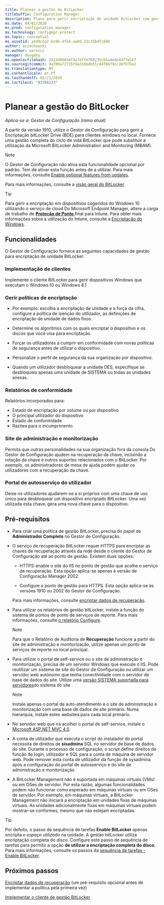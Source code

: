 ```yaml
---
title: Planear a gestão do BitLocker
titleSuffix: Configuration Manager
description: Plano para gerir encriptação de unidade BitLocker com gestor de configuração
ms.date: 04/01/2020
ms.prod: configuration-manager
ms.technology: configmgr-protect
ms.topic: conceptual
ms.assetid: a4d8cda2-bc9b-4fb4-aa0d-23c31b4fc60b
author: aczechowski
ms.author: aaroncz
manager: dougeby
ms.openlocfilehash: 2523d06034f4a7effe769235cb5a4ede4df7e167
ms.sourcegitcommit: 9a700a72735f9a316bdb51c44f86f9cc3bfb7be2
ms.translationtype: MT
ms.contentlocale: pt-PT
ms.lasthandoff: 05/21/2020
ms.locfileid: "83764123"
---
```

# <a name="plan-for-bitlocker-management"></a>Planear a gestão do BitLocker

*Aplica-se a: Gestor de Configuração (ramo atual)*

<!-- 3601034 -->

A partir da versão 1910, utilize o Gestor de Configuração para gerir a Encriptação bitLocker Drive (BDE) para clientes windows no local. Fornece uma gestão completa do ciclo de vida BitLocker que pode substituir a utilização da Microsoft BitLocker Administration and Monitoring (MBAM).

> [!Note]  
> O Gestor de Configuração não ativa esta funcionalidade opcional por padrão. Tem de ativar esta função antes de a utilizar. Para mais informações, consulte [Enable optional features from updates](../../core/servers/manage/install-in-console-updates.md#bkmk_options).  

Para mais informações, consulte a [visão geral do BitLocker](https://docs.microsoft.com/windows/security/information-protection/bitlocker/bitlocker-overview).

> [!TIP]
> Para gerir a encriptação em dispositivos cogeridos do Windows 10 utilizando o serviço de cloud Do Microsoft Endpoint Manager, altere a carga de trabalho de [ **Proteção de Ponto** ](../../comanage/workloads.md#endpoint-protection) final para Intune. Para obter mais informações sobre a utilização do Intune, consulte a [Encriptação do Windows](/intune/protect/endpoint-protection-windows-10#windows-encryption).

## <a name="features"></a>Funcionalidades

O Gestor de Configuração fornece as seguintes capacidades de gestão para encriptação de unidade BitLocker:

### <a name="client-deployment"></a>Implementação de clientes

Implemente o cliente BitLocker para gerir dispositivos Windows que executam o Windows 10 ou Windows 8.1

### <a name="manage-encryption-policies"></a>Gerir políticas de encriptação

- Por exemplo: escolha a encriptação de unidade e a força da cifra, configure a política de isenção do utilizador, as definições de encriptação de unidade de dados fixos.

- Determine os algoritmos com os quais encriptar o dispositivo e os discos que você visa para encriptação.

- Forçar os utilizadores a cumprir em conformidade com novas políticas de segurança antes de utilizar o dispositivo.

- Personalize o perfil de segurança da sua organização por dispositivo.

- Quando um utilizador desbloquear a unidade DES, especifique se desbloqueia apenas uma unidade de SISTEMA ou todas as unidades anexas.

### <a name="compliance-reports"></a>Relatórios de conformidade

Relatórios incorporados para:

- Estado de encriptação por volume ou por dispositivo
- O principal utilizador do dispositivo
- Estado de conformidade
- Razões para o incumprimento

### <a name="administration-and-monitoring-website"></a>Site de administração e monitorização

Permita que outras personalidades na sua organização fora da consola Do Gestor de Configuração ajudem na recuperação da chave, incluindo a rotação da chave e outros suportes relacionados com o BitLocker. Por exemplo, os administradores de mesa de ajuda podem ajudar os utilizadores com a recuperação da chave.

### <a name="user-self-service-portal"></a>Portal de autosserviço do utilizador

Deixe os utilizadores ajudarem-se a si próprios com uma chave de uso único para desbloquear um dispositivo encriptado BitLocker. Uma vez utilizada esta chave, gera uma nova chave para o dispositivo.

## <a name="prerequisites"></a>Pré-requisitos

- Para criar uma política de gestão BitLocker, precisa do papel de **Administrador Completo** no Gestor de Configuração.

- O serviço de recuperação BitLocker requer HTTPS para encriptar as chaves de recuperação através da rede desde o cliente do Gestor de Configuração até ao ponto de gestão. Existem duas opções:

  - HTTPS-enable o site do IIS no ponto de gestão que acolhe o serviço de recuperação. Esta opção aplica-se apenas à versão de Configuração Manager 2002.<!-- 5925660 -->

  - Configure o ponto de gestão para HTTPS. Esta opção aplica-se às versões 1910 ou 2002 do Gestor de Configuração.

  Para mais informações, consulte [encriptar dados de recuperação](../deploy-use/bitlocker/encrypt-recovery-data.md).

- Para utilizar os relatórios de gestão bitLocker, instale a função do sistema de pontos de ponto de serviços de reporte. Para mais informações, consulte [o relatório Configure](../../core/servers/manage/configuring-reporting.md).

    > [!NOTE]
    > Para que o Relatório de Auditoria de **Recuperação** funcione a partir do site de administração e monitorização, utilize apenas um ponto de serviços de reporte no local principal.

- Para utilizar o portal de self-service ou o site de administração e monitorização, precisa de um servidor Windows que execute o IIS. Pode reutilizar um sistema de site do Gestor de Configuração ou utilizar um servidor web autónomo que tenha conectividade com o servidor de base de dados do site. Utilize uma [versão SISTEMA suportada para servidores](../../core/plan-design/configs/supported-operating-systems-for-site-system-servers.md)do sistema do site .

    > [!NOTE]
    > Instale apenas o portal de auto-atendimento e o site de administração e monitorização com uma base de dados de site primário. Numa hierarquia, instale estes websites para cada local primário.

- No servidor web que irá acolher o portal de self-service, instale o [Microsoft ASP.NET MVC 4.0](https://docs.microsoft.com/aspnet/mvc/mvc4).

- A conta de utilizador que executa o script do instalador do portal necessita de direitos de **sisadmina** SQL no servidor de base de dados do site. Durante o processo de configuração, o script define direitos de função de login, utilizador e SQL para a conta de máquina de servidor web. Pode remover esta conta de utilizador da função de sysadmina após a configuração do portal de autosserviço e do site de administração e monitorização.

- A BitLocker Management não é suportada em máquinas virtuais (VMs) ou em OSes de servidor. Por esta razão, algumas funcionalidades podem não funcionar como esperado em máquinas virtuais ou em OSes de servidor. Por exemplo, em máquinas virtuais, a BitLocker Management não iniciará a encriptação em unidades fixas de máquinas virtuais. As unidades adicionalmente fixas em máquinas virtuais podem mostrar-se conformes, mesmo que não estejam encriptadas.

> [!TIP]
> Por defeito, o passo da sequência de tarefas **Enable BitLocker** apenas encripta o *espaço utilizado* na unidade. A gestão bitLocker utiliza encriptação completa do *disco.* Configure este passo de sequência de tarefas para permitir a opção **de utilizar a encriptação completa do disco**. Para mais informações, consulte os passos da [sequência de tarefas - Enable BitLocker](../../osd/understand/task-sequence-steps.md#BKMK_EnableBitLocker).

## <a name="next-steps"></a>Próximos passos

[Encriptar dados de recuperação](../deploy-use/bitlocker/encrypt-recovery-data.md) (um pré-requisito opcional antes de implementar a política pela primeira vez)

[Implementar o cliente de gestão BitLocker](../deploy-use/bitlocker/deploy-management-agent.md)
